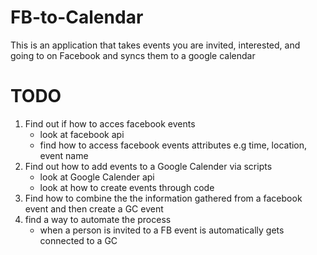 # FB-to-Calendar
This is an application that takes events you are invited, interested, and going to on Facebook and syncs them to a google calendar

# TODO
1. Find out if how to acces facebook events
    - look at facebook api
    - find how to access facebook events attributes e.g time, location, event name
2. Find out how to add events to a Google Calender via scripts
    - look at Google Calender api
    - look at how to create events through code
3. Find how to combine the the information gathered from a facebook event and then create a GC event
4. find a way to automate the process
    - when a person is invited to a FB event is automatically gets connected to a GC
